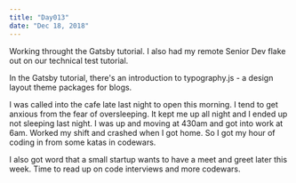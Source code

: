 ```yaml
---
title: "Day013"
date: "Dec 18, 2018"
---
```

Working throught the Gatsby tutorial. I also had my remote Senior Dev flake out on our technical test tutorial.

In the Gatsby tutorial, there's an introduction to typography.js - a design layout theme packages for blogs.

I was called into the cafe late last night to open this morning. I tend to get anxious from the fear of oversleeping. It kept me up all night and I ended up not sleeping last night. I was up and moving at 430am and got into work at 6am. Worked my shift and crashed when I got home. So I got my hour of coding in from some katas in codewars.

I also got word that a small startup wants to have a meet and greet later this week. Time to read up on code interviews and more codewars.


